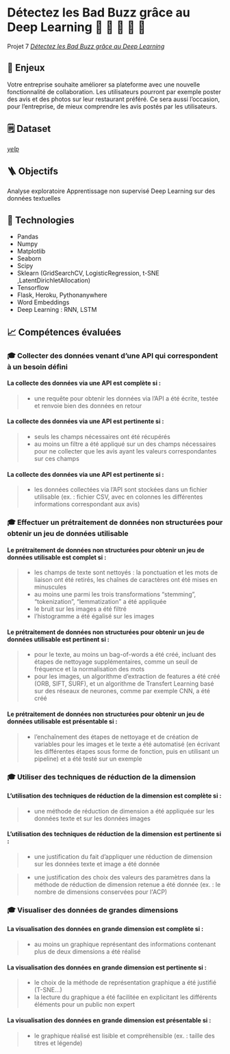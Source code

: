 # Détectez les Bad Buzz grâce au Deep Learning :pancakes: :hamburger: :fried_egg: :green_salad: :pizza:

Projet 7 [_Détectez les Bad Buzz grâce au Deep Learning_](https://www.kaggle.com/kazanova/sentiment140)


## :pushpin: Enjeux
Votre entreprise souhaite améliorer sa plateforme avec une nouvelle fonctionnalité de collaboration.
Les utilisateurs pourront par exemple poster des avis et des photos sur leur restaurant préféré. 
Ce sera aussi l’occasion, pour l’entreprise, de mieux comprendre les avis postés par les utilisateurs.

## :spiral_notepad: Dataset
[_yelp_](https://www.yelp.com/dataset)

## :ladder: Objectifs
Analyse exploratoire
Apprentissage non supervisé
Deep Learning sur des données textuelles

## :wrench: Technologies
- Pandas
- Numpy 
- Matplotlib
- Seaborn
- Scipy
- Sklearn (GridSearchCV, LogisticRegression, t-SNE ,LatentDirichletAllocation)
- Tensorflow
- Flask, Heroku, Pythonanywhere
- Word Embeddings
- Deep Learning : RNN, LSTM

## :chart_with_upwards_trend: Compétences évaluées

###  🎓  Collecter des données venant d’une API qui correspondent à un besoin défini
#### La collecte des données via une API est complète si :
>- une requête pour obtenir les données via l’API a été  écrite, testée et renvoie bien des données en retour
#### La collecte des données via une API est pertinente si :
>- seuls les champs nécessaires ont été récupérés 
>- au moins un filtre a été appliqué sur un des champs nécessaires pour ne collecter que les avis ayant les valeurs correspondantes sur ces champs 
#### La collecte des données via une API est pertinente si :
>- les données collectées via l’API sont stockées dans un fichier utilisable (ex. : fichier CSV, avec en colonnes les différentes informations correspondant aux avis)

###  🎓  Effectuer un prétraitement de données non structurées pour obtenir un jeu de données utilisable
#### Le prétraitement de données non structurées pour obtenir un jeu de données utilisable est complet si :
>- les champs de texte sont nettoyés : la ponctuation et les mots de liaison ont été retirés, les chaînes de caractères ont été mises en minuscules
>- au moins une parmi les trois transformations “stemming”, “tokenization”, “lemmatization” a été appliquée 
>- le bruit sur les images a été filtré
>- l’histogramme a été égalisé sur les images

#### Le prétraitement de données non structurées pour obtenir un jeu de données utilisable est pertinent si :
>- pour le texte, au moins un bag-of-words a été créé, incluant des étapes de nettoyage supplémentaires, comme un seuil de fréquence et la normalisation des mots
>- pour les images, un algorithme d’extraction de features a été créé (ORB, SIFT, SURF), et un algorithme de Transfert Learning basé sur des réseaux de neurones, comme par exemple CNN, a été créé

#### Le prétraitement de données non structurées pour obtenir un jeu de données utilisable est présentable si :
>- l’enchaînement des étapes de nettoyage et de création de variables pour les images et le texte a été automatisé (en écrivant les différentes étapes sous forme de fonction, puis en utilisant un pipeline) et a été testé sur un exemple

###  🎓  Utiliser des techniques de réduction de la dimension
	
#### L’utilisation des techniques de réduction de la dimension est complète si :

>- une méthode de réduction de dimension a été appliquée sur les données texte et sur les données images

#### L’utilisation des techniques de réduction de la dimension est pertinente si :

>- une justification du fait d’appliquer une réduction de dimension sur les données texte et image a été donnée

>- une justification des choix des valeurs des paramètres dans la méthode de réduction de dimension retenue a été donnée (ex. : le nombre de dimensions conservées pour l'ACP)

###  🎓 Visualiser des données de grandes dimensions
#### La visualisation des données en grande dimension est complète si :
>- au moins un graphique représentant des informations contenant plus de deux dimensions a été réalisé 


#### La visualisation des données en grande dimension est pertinente si :
>-  le choix de la méthode de représentation graphique a été justifié (T-SNE…)
>- la lecture du graphique a été facilitée en explicitant les différents éléments pour un public non expert

#### La visualisation des données en grande dimension est présentable si :
>-  le graphique réalisé est lisible et compréhensible (ex. : taille des titres et légende)


